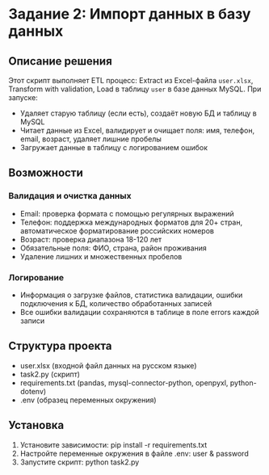 # Задание 2: Импорт данных в базу данных

## Описание решения
Этот скрипт выполняет ETL процесс: Extract из Excel-файла `user.xlsx`, Transform with validation, Load в таблицу `user` в базе данных MySQL. При запуске:
- Удаляет старую таблицу (если есть), создаёт новую БД и таблицу в MySQL
- Читает данные из Excel, валидирует и очищает поля: имя, телефон, email, возраст, удаляет лишние пробелы 
- Загружает данные в таблицу с логированием ошибок

## Возможности
### Валидация и очистка данных
- Email: проверка формата с помощью регулярных выражений
- Телефон: поддержка международных форматов для 20+ стран, автоматическое форматирование российских номеров
- Возраст: проверка диапазона 18-120 лет
- Обязательные поля: ФИО, страна, район проживания
- Удаление лишних и множественных пробелов
### Логирование
- Информация о загрузке файлов, статистика валидации, ошибки подключения к БД, количество обработанных записей
- Все ошибки валидации сохраняются в таблице в поле errors каждой записи

## Структура проекта
- user.xlsx (входной файл данных на русском языке)
- task2.py (скрипт)
- requirements.txt (pandas, mysql-connector-python, openpyxl, python-dotenv)
- .env (образец переменных окружения)

## Установка
1. Установите зависимости: pip install -r requirements.txt
2. Настройте переменные окружения в файле .env: user & password
3. Запустите скрипт: python task2.py

